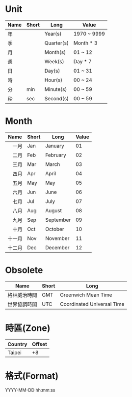 # Unit #
Name | Short | Long       | Value
-----|-------|------------|--------
年   |       | Year(s)    | 1970 ~ 9999
季   |       | Quarter(s) | Month * 3
月   |       | Month(s)   | 01 ~ 12
週   |       | Week(s)    | Day * 7
日   |       | Day(s)     | 01 ~ 31
時   |       | Hour(s)    | 00 ~ 24
分   | min   | Minute(s)  | 00 ~ 59
秒   | sec   | Second(s)  | 00 ~ 59

# Month #
Name   | Short | Long      | Value
-------|-------|-----------|---
　一月 | Jan   | January   | 01
　二月 | Feb   | February  | 02
　三月 | Mar   | March     | 03
　四月 | Apr   | April     | 04
　五月 | May   | May       | 05
　六月 | Jun   | June      | 06
　七月 | Jul   | July      | 07
　八月 | Aug   | August    | 08
　九月 | Sep   | September | 09
　十月 | Oct   | October   | 10
十一月 | Nov   | November  | 11
十二月 | Dec   | December  | 12

# Obsolete #
Name         | Short | Long
-------------|-------|---------------------------
格林威治時間 | GMT   | Greenwich Mean Time
世界協調時間 | UTC   | Coordinated Universal Time

# 時區(Zone) #
Country | Offset
--------|-------
Taipei  | +8

# 格式(Format) #
YYYY-MM-DD hh:mm:ss